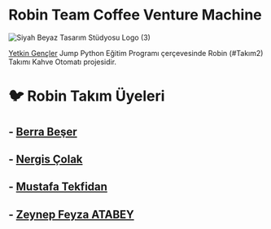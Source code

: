 # Robin Team Coffee Venture Machine

 ![Siyah Beyaz Tasarım Stüdyosu Logo (3)](https://user-images.githubusercontent.com/72699045/190245807-cfb0a532-c716-4507-845d-9c43c5163790.png)


[Yetkin Gençler](https://github.com/yetkingencler/YetGenJumpPythonFinalProjeListesi/) Jump Python Eğitim Programı çerçevesinde Robin (#Takım2) Takımı Kahve Otomatı projesidir.



















# 🐦 Robin Takım Üyeleri

## - [Berra Beşer](https://www.linkedin.com/in/berra-beser/)
## - [Nergis Çolak](https://www.linkedin.com/in/nergiscolak/)
## - [Mustafa Tekfidan](https://www.linkedin.com/in/mustafatekfidan/)
## - [Zeynep Feyza ATABEY](https://www.linkedin.com/in/zeynepfeyzatabey/)
